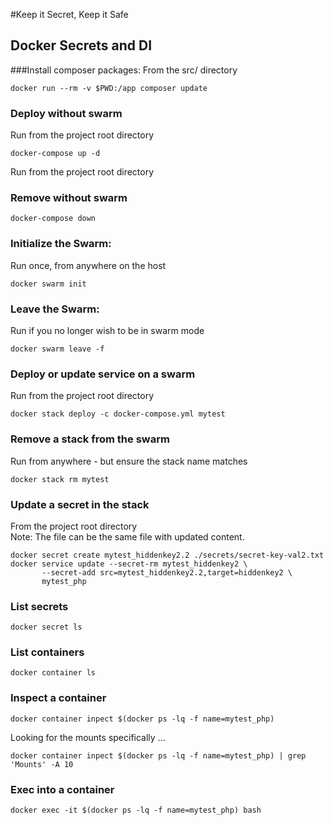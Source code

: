 #Keep it Secret, Keep it Safe
## Docker Secrets and DI

###Install composer packages:
From the src/ directory
```shell
docker run --rm -v $PWD:/app composer update
```

### Deploy without swarm
Run from the project root directory
```shell
docker-compose up -d
```
Run from the project root directory
### Remove without swarm
```shell
docker-compose down
```

### Initialize the Swarm:
Run once, from anywhere on the host
```shell
docker swarm init
```

### Leave the Swarm:
Run if you no longer wish to be in swarm mode
```shell
docker swarm leave -f
```

### Deploy or update service on a swarm
Run from the project root directory
```shell
docker stack deploy -c docker-compose.yml mytest
```
### Remove a stack from the swarm
Run from anywhere - but ensure the stack name matches
```shell
docker stack rm mytest
```

### Update a secret in the stack
From the project root directory \
Note: The file can be the same file with updated content.
```shell
docker secret create mytest_hiddenkey2.2 ./secrets/secret-key-val2.txt
docker service update --secret-rm mytest_hiddenkey2 \
       --secret-add src=mytest_hiddenkey2.2,target=hiddenkey2 \
       mytest_php
```
### List secrets
```shell
docker secret ls
```

### List containers
```shell
docker container ls
```

### Inspect a container
```shell
docker container inpect $(docker ps -lq -f name=mytest_php)
```
Looking for the mounts specifically ... 
```shell
docker container inpect $(docker ps -lq -f name=mytest_php) | grep 'Mounts' -A 10
```

### Exec into a container
```shell
docker exec -it $(docker ps -lq -f name=mytest_php) bash
```